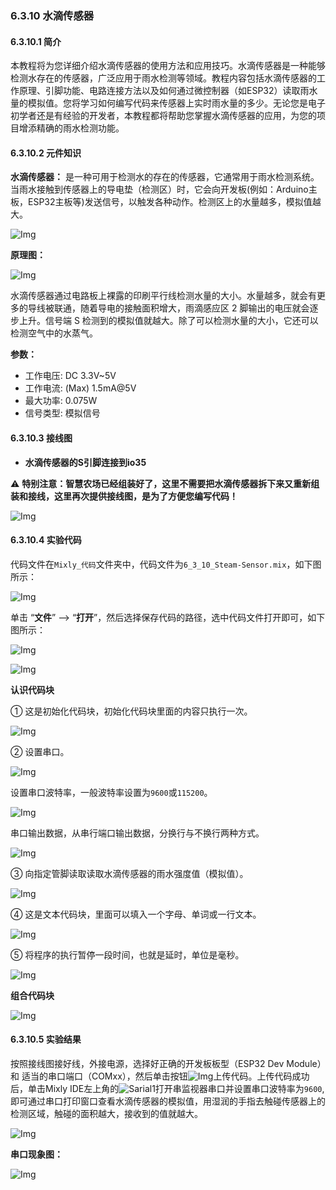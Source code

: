 ### 6.3.10 水滴传感器

#### 6.3.10.1 简介

本教程将为您详细介绍水滴传感器的使用方法和应用技巧。水滴传感器是一种能够检测水存在的传感器，广泛应用于雨水检测等领域。教程内容包括水滴传感器的工作原理、引脚功能、电路连接方法以及如何通过微控制器（如ESP32）读取雨水量的模拟值。您将学习如何编写代码来传感器上实时雨水量的多少。无论您是电子初学者还是有经验的开发者，本教程都将帮助您掌握水滴传感器的应用，为您的项目增添精确的雨水检测功能。

#### 6.3.10.2 元件知识

**水滴传感器：** 是一种可用于检测水的存在的传感器，它通常用于雨水检测系统。当雨水接触到传感器上的导电垫（检测区）时，它会向开发板(例如：Arduino主板，ESP32主板等)发送信号，以触发各种动作。检测区上的水量越多，模拟值越大。

![Img](../media/cou41.png)

**原理图：**

![Img](../media/couy41.png)

水滴传感器通过电路板上裸露的印刷平行线检测水量的大小。水量越多，就会有更多的导线被联通，随着导电的接触面积增大，雨滴感应区 2 脚输出的电压就会逐步上升。信号端 S 检测到的模拟值就越大。除了可以检测水量的大小，它还可以检测空气中的水蒸气。

**参数：**

- 工作电压: DC 3.3V~5V
- 工作电流: (Max) 1.5mA@5V
- 最大功率: 0.075W
- 信号类型: 模拟信号

#### 6.3.10.3 接线图

- **水滴传感器的S引脚连接到io35**

⚠️ **特别注意：智慧农场已经组装好了，这里不需要把水滴传感器拆下来又重新组装和接线，这里再次提供接线图，是为了方便您编写代码！**

![Img](../media/couj41.png)

#### 6.3.10.4 实验代码

代码文件在`Mixly_代码`文件夹中，代码文件为`6_3_10_Steam-Sensor.mix`，如下图所示：

![Img](../media/acouj-012.png)

单击 “**文件**” --> “**打开**”，然后选择保存代码的路径，选中代码文件打开即可，如下图所示：

![Img](../media/acouj-00.png)

![Img](../media/acouj-012-1.png)

**认识代码块**

① 这是初始化代码块，初始化代码块里面的内容只执行一次。

![Img](../media/initialize.png)

② 设置串口。

![Img](../media/Sarial1-1.png)

设置串口波特率，一般波特率设置为`9600`或`115200`。

![Img](../media/Sarial1-2.png)

串口输出数据，从串行端口输出数据，分换行与不换行两种方式。

![Img](../media/Sarial1-3.png)

③ 向指定管脚读取读取水滴传感器的雨水强度值（模拟值）。

![Img](../media/ab12.png)

④ 这是文本代码块，里面可以填入一个字母、单词或一行文本。

![Img](../media/ab7-2.png)

⑤ 将程序的执行暂停一段时间，也就是延时，单位是毫秒。 

![Img](../media/ab0.png)

**组合代码块**

![Img](../media/Mixly-code12.png)

#### 6.3.10.5 实验结果

按照接线图接好线，外接电源，选择好正确的开发板板型（ESP32 Dev Module）和 适当的串口端口（COMxx），然后单击按钮![Img](../media/upload2.png)上传代码。上传代码成功后，单击Mixly IDE左上角的![Sarial1](../media/Sarial1.png)打开串监视器串口并设置串口波特率为`9600`,即可通过串口打印窗口查看水滴传感器的模拟值，用湿润的手指去触碰传感器上的检测区域，触碰的面积越大，接收到的值就越大。

![Img](../media/Steam-1.jpg)

**串口现象图：**

![Img](../media/Steamdata2.png)